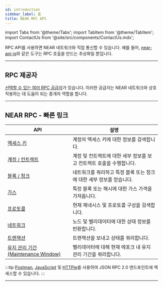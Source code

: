 ```yaml
---
id: introduction
sidebar_label: 홈
title: NEAR RPC API
---
```


import Tabs from '@theme/Tabs';
import TabItem from '@theme/TabItem';
import ContactUs from '@site/src/components/ContactUs.mdx';

RPC API를 사용하면 NEAR 네트워크와 직접 통신할 수 있습니다. 예를 들어, [near-api-js](/tools/near-api-js/quick-reference)와 같은 도구는 RPC 호출을 만드는 추상화일 뿐입니다.

<hr class="subsection" />

## RPC 제공자

[선택할 수 있는 여러 RPC 공급자](./providers.md)가 있습니다. 이러한 공급자는 NEAR 네트워크와 상호 작용하는 데 도움이 되는 중개자 역할을 합니다.

<hr class="subsection" />

## NEAR RPC - 빠른 링크

| API                                                          | 설명                                      |
| ------------------------------------------------------------ | --------------------------------------- |
| [액세스 키](/api/rpc/access-keys)                                | 계정의 액세스 키에 대한 정보를 검색합니다.                |
| [계정 / 컨트랙트](/api/rpc/contracts)                              | 계정 및 컨트랙트에 대한 세부 정보를 보고 컨트랙트 호출을 수행합니다. |
| [블록 / 청크](/api/rpc/block-chunk)                              | 네트워크를 쿼리하고 특정 블록 또는 청크에 대한 세부 정보를 얻습니다. |
| [가스](/api/rpc/gas)                                           | 특정 블록 또는 해시에 대한 가스 가격을 가져옵니다.           |
| [프로토콜](/api/rpc/protocol)                                    | 현재 제네시스 및 프로토콜 구성을 검색합니다.               |
| [네트워크](/api/rpc/network)                                     | 노드 및 밸리데이터에 대한 상태 정보를 반환합니다.            |
| [트랜잭션](/api/rpc/transactions)                                | 트랜잭션을 보내고 상태를 쿼리합니다.                    |
| [유지 관리 기간(Maintenance Window)](/api/rpc/maintenance-windows) | 밸리데이터에 대해 현재 에포크 내 유지 관리 기간을 쿼리합니다.     |

:::tip [Postman](/api/rpc/setup#postman-setup), [JavaScript](/api/rpc/setup#javascript-setup) 및 [HTTPie](/api/rpc/setup#httpie-setup)를 사용하여 JSON RPC 2.0 엔드포인트에 액세스할 수 있습니다. :::

<hr class="subsection" />

<ContactUs />
